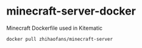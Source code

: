 # minecraft-server-docker
Minecraft Dockerfile used in Kitematic


`docker pull zhihaofans/minecraft-server`

